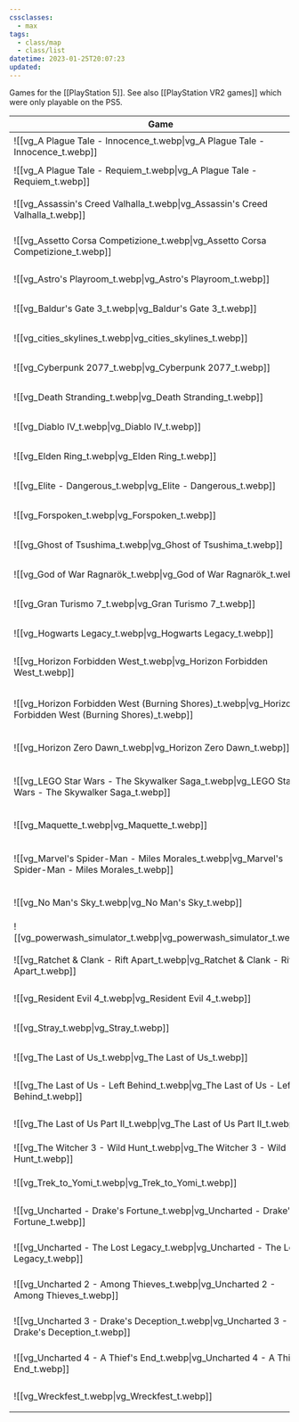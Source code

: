 ```yaml
---
cssclasses:
  - max
tags:
  - class/map
  - class/list
datetime: 2023-01-25T20:07:23
updated:
---
```

Games for the [[PlayStation 5]]. See also [[PlayStation VR2 games]] which were only playable on the PS5.

<!-- QueryToSerialize: table without id embed(link(thumbnail)) as "Game", file.link as "", rating as Rating, link(split( filter(file.tags, (t) => startswith(t, "#status") )[0], "/" )[1]) as Status from #class/video-game where contains(platform, [[PlayStation 5]]) sort file.name -->
<!-- SerializedQuery: table without id embed(link(thumbnail)) as "Game", file.link as "", rating as Rating, link(split( filter(file.tags, (t) => startswith(t, "#status") )[0], "/" )[1]) as Status from #class/video-game where contains(platform, [[PlayStation 5]]) sort file.name -->

| Game                                                                                                                           |                                                                                                      | Rating                                 | Status                                   |
| ------------------------------------------------------------------------------------------------------------------------------ | ---------------------------------------------------------------------------------------------------- | -------------------------------------- | ---------------------------------------- |
| ![[vg_A Plague Tale - Innocence_t.webp\|vg_A Plague Tale - Innocence_t.webp]]                             | [[A Plague Tale - Innocence]]                             | [[4-star\|⭐️⭐️⭐️⭐️]]   | [[completed]] |
| ![[vg_A Plague Tale - Requiem_t.webp\|vg_A Plague Tale - Requiem_t.webp]]                                 | [[A Plague Tale - Requiem]]                                 | [[3-star\|⭐️⭐️⭐️]]     | [[completed]] |
| ![[vg_Assassin's Creed Valhalla_t.webp\|vg_Assassin's Creed Valhalla_t.webp]]                             | [[Assassin's Creed Valhalla]]                             | [[4-star\|⭐️⭐️⭐️⭐️]]   | [[completed]] |
| ![[vg_Assetto Corsa Competizione_t.webp\|vg_Assetto Corsa Competizione_t.webp]]                           | [[Assetto Corsa Competizione]]                           | [[4-star\|⭐️⭐️⭐️⭐️]]   | [[active]]                       |
| ![[vg_Astro's Playroom_t.webp\|vg_Astro's Playroom_t.webp]]                                               | [[Astro's Playroom]]                                               | [[4-star\|⭐️⭐️⭐️⭐️]]   | [[completed]] |
| ![[vg_Baldur's Gate 3_t.webp\|vg_Baldur's Gate 3_t.webp]]                                                 | [[Baldur's Gate 3]]                                                 | [[4-star\|⭐️⭐️⭐️⭐️]]   | [[active]]                       |
| ![[vg_cities_skylines_t.webp\|vg_cities_skylines_t.webp]]                                                 | [[Cities Skylines]]                                                 | [[4-star\|⭐️⭐️⭐️⭐️]]   | [[completed]] |
| ![[vg_Cyberpunk 2077_t.webp\|vg_Cyberpunk 2077_t.webp]]                                                   | [[Cyberpunk 2077]]                                                   | [[3-star\|⭐️⭐️⭐️]]     | [[dropped]]     |
| ![[vg_Death Stranding_t.webp\|vg_Death Stranding_t.webp]]                                                 | [[Death Stranding]]                                                 | [[3-star\|⭐️⭐️⭐️]]     | [[dropped]]     |
| ![[vg_Diablo IV_t.webp\|vg_Diablo IV_t.webp]]                                                             | [[Diablo IV]]                                                             | [[2-star\|⭐️⭐️]]       | [[dropped]]     |
| ![[vg_Elden Ring_t.webp\|vg_Elden Ring_t.webp]]                                                           | [[Elden Ring]]                                                           | [[4-star\|⭐️⭐️⭐️⭐️]]   | [[dropped]]     |
| ![[vg_Elite - Dangerous_t.webp\|vg_Elite - Dangerous_t.webp]]                                             | [[Elite - Dangerous]]                                             | [[5-star\|⭐️⭐️⭐️⭐️⭐️]] | [[completed]] |
| ![[vg_Forspoken_t.webp\|vg_Forspoken_t.webp]]                                                             | [[Forspoken]]                                                             | [[4-star\|⭐️⭐️⭐️⭐️]]   | [[completed]] |
| ![[vg_Ghost of Tsushima_t.webp\|vg_Ghost of Tsushima_t.webp]]                                             | [[Ghost of Tsushima]]                                             | [[4-star\|⭐️⭐️⭐️⭐️]]   | [[completed]] |
| ![[vg_God of War Ragnarök_t.webp\|vg_God of War Ragnarök_t.webp]]                                         | [[God of War Ragnarök]]                                         | [[4-star\|⭐️⭐️⭐️⭐️]]   | [[completed]] |
| ![[vg_Gran Turismo 7_t.webp\|vg_Gran Turismo 7_t.webp]]                                                   | [[Gran Turismo 7]]                                                   | [[4-star\|⭐️⭐️⭐️⭐️]]   | [[active]]                       |
| ![[vg_Hogwarts Legacy_t.webp\|vg_Hogwarts Legacy_t.webp]]                                                 | [[Hogwarts Legacy]]                                                 | [[2-star\|⭐️⭐️]]       | [[dropped]]     |
| ![[vg_Horizon Forbidden West_t.webp\|vg_Horizon Forbidden West_t.webp]]                                   | [[Horizon Forbidden West]]                                   | [[4-star\|⭐️⭐️⭐️⭐️]]   | [[completed]] |
| ![[vg_Horizon Forbidden West (Burning Shores)_t.webp\|vg_Horizon Forbidden West (Burning Shores)_t.webp]] | [[Horizon Forbidden West - Burning Shores]] | [[3-star\|⭐️⭐️⭐️]]     | [[completed]] |
| ![[vg_Horizon Zero Dawn_t.webp\|vg_Horizon Zero Dawn_t.webp]]                                             | [[Horizon Zero Dawn]]                                             | [[5-star\|⭐️⭐️⭐️⭐️⭐️]] | [[completed]] |
| ![[vg_LEGO Star Wars - The Skywalker Saga_t.webp\|vg_LEGO Star Wars - The Skywalker Saga_t.webp]]         | [[LEGO Star Wars - The Skywalker Saga]]         | [[3-star\|⭐️⭐️⭐️]]     | [[active]]                       |
| ![[vg_Maquette_t.webp\|vg_Maquette_t.webp]]                                                               | [[Maquette]]                                                               | [[3-star\|⭐️⭐️⭐️]]     | [[dropped]]     |
| ![[vg_Marvel's Spider-Man - Miles Morales_t.webp\|vg_Marvel's Spider-Man - Miles Morales_t.webp]]         | [[Marvel's Spider-Man - Miles Morales]]         | [[3-star\|⭐️⭐️⭐️]]     | [[completed]] |
| ![[vg_No Man's Sky_t.webp\|vg_No Man's Sky_t.webp]]                                                       | [[No Man's Sky]]                                                       | [[4-star\|⭐️⭐️⭐️⭐️]]   | [[completed]] |
| ![[vg_powerwash_simulator_t.webp\|vg_powerwash_simulator_t.webp]]                                         | [[PowerWash Simulator]]                                         | [[4-star\|⭐️⭐️⭐️⭐️]]   | [[active]]                       |
| ![[vg_Ratchet & Clank - Rift Apart_t.webp\|vg_Ratchet & Clank - Rift Apart_t.webp]]                       | [[Ratchet & Clank - Rift Apart]]                       | [[4-star\|⭐️⭐️⭐️⭐️]]   | [[completed]] |
| ![[vg_Resident Evil 4_t.webp\|vg_Resident Evil 4_t.webp]]                                                 | [[Resident Evil 4]]                                                 | [[3-star\|⭐️⭐️⭐️]]     | [[completed]] |
| ![[vg_Stray_t.webp\|vg_Stray_t.webp]]                                                                     | [[Stray]]                                                                     | [[4-star\|⭐️⭐️⭐️⭐️]]   | [[completed]] |
| ![[vg_The Last of Us_t.webp\|vg_The Last of Us_t.webp]]                                                   | [[The Last of Us]]                                                   | [[5-star\|⭐️⭐️⭐️⭐️⭐️]] | [[completed]] |
| ![[vg_The Last of Us - Left Behind_t.webp\|vg_The Last of Us - Left Behind_t.webp]]                       | [[The Last of Us - Left Behind]]                       | [[4-star\|⭐️⭐️⭐️⭐️]]   | [[completed]] |
| ![[vg_The Last of Us Part II_t.webp\|vg_The Last of Us Part II_t.webp]]                                   | [[The Last of Us Part II]]                                   | [[4-star\|⭐️⭐️⭐️⭐️]]   | [[completed]] |
| ![[vg_The Witcher 3 - Wild Hunt_t.webp\|vg_The Witcher 3 - Wild Hunt_t.webp]]                             | [[The Witcher 3 - Wild Hunt]]                             | [[4-star\|⭐️⭐️⭐️⭐️]]   | [[completed]] |
| ![[vg_Trek_to_Yomi_t.webp\|vg_Trek_to_Yomi_t.webp]]                                                       | [[Trek to Yomi]]                                                       | [[3-star\|⭐️⭐️⭐️]]     | [[completed]] |
| ![[vg_Uncharted - Drake's Fortune_t.webp\|vg_Uncharted - Drake's Fortune_t.webp]]                         | [[Uncharted - Drake's Fortune]]                         | [[4-star\|⭐️⭐️⭐️⭐️]]   | [[completed]] |
| ![[vg_Uncharted - The Lost Legacy_t.webp\|vg_Uncharted - The Lost Legacy_t.webp]]                         | [[Uncharted - The Lost Legacy]]                         | [[4-star\|⭐️⭐️⭐️⭐️]]   | [[completed]] |
| ![[vg_Uncharted 2 - Among Thieves_t.webp\|vg_Uncharted 2 - Among Thieves_t.webp]]                         | [[Uncharted 2 - Among Thieves]]                         | [[4-star\|⭐️⭐️⭐️⭐️]]   | [[completed]] |
| ![[vg_Uncharted 3 - Drake's Deception_t.webp\|vg_Uncharted 3 - Drake's Deception_t.webp]]                 | [[Uncharted 3 - Drake's Deception]]                 | [[4-star\|⭐️⭐️⭐️⭐️]]   | [[completed]] |
| ![[vg_Uncharted 4 - A Thief's End_t.webp\|vg_Uncharted 4 - A Thief's End_t.webp]]                         | [[Uncharted 4 - A Thief's End]]                         | [[4-star\|⭐️⭐️⭐️⭐️]]   | [[completed]] |
| ![[vg_Wreckfest_t.webp\|vg_Wreckfest_t.webp]]                                                             | [[Wreckfest]]                                                             | [[3-star\|⭐️⭐️⭐️]]     | [[completed]] |
<!-- SerializedQuery END -->
